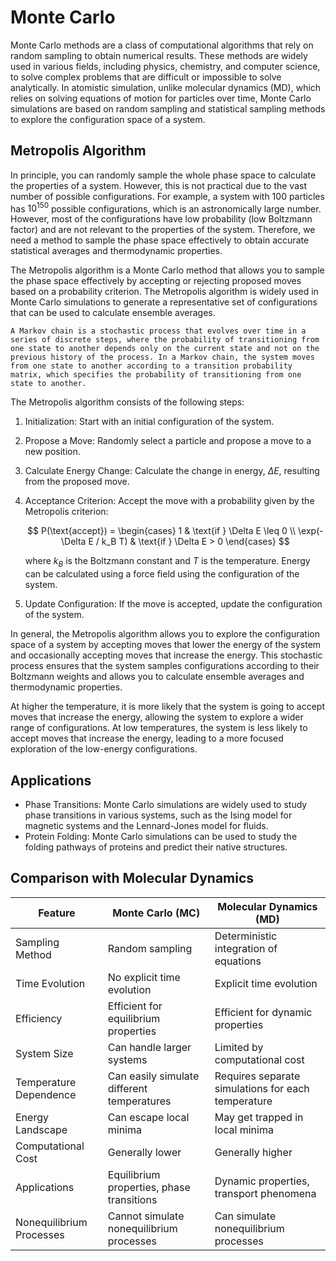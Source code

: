 # Monte Carlo
Monte Carlo methods are a class of computational algorithms that rely on random sampling to obtain numerical results. These methods are widely used in various fields, including physics, chemistry, and computer science, to solve complex problems that are difficult or impossible to solve analytically. In atomistic simulation, unlike molecular dynamics (MD), which relies on solving equations of motion for particles over time, Monte Carlo simulations are based on random sampling and statistical sampling methods to explore the configuration space of a system.


## Metropolis Algorithm
In principle, you can randomly sample the whole phase space to calculate the properties of a system. However, this is not practical due to the vast number of possible configurations. For example, a system with 100 particles has $10^{150}$ possible configurations, which is an astronomically large number. However, most of the configurations have low probability (low Boltzmann factor) and are not relevant to the properties of the system. Therefore, we need a method to sample the phase space effectively to obtain accurate statistical averages and thermodynamic properties.

The Metropolis algorithm is a Monte Carlo method that allows you to sample the phase space effectively by accepting or rejecting proposed moves based on a probability criterion. The Metropolis algorithm is widely used in Monte Carlo simulations to generate a representative set of configurations that can be used to calculate ensemble averages.

```{admonition} Markov Chain
A Markov chain is a stochastic process that evolves over time in a series of discrete steps, where the probability of transitioning from one state to another depends only on the current state and not on the previous history of the process. In a Markov chain, the system moves from one state to another according to a transition probability matrix, which specifies the probability of transitioning from one state to another.
```

The Metropolis algorithm consists of the following steps:
1. Initialization: Start with an initial configuration of the system.
2. Propose a Move: Randomly select a particle and propose a move to a new position.
3. Calculate Energy Change: Calculate the change in energy, $\Delta E$, resulting from the proposed move.
4. Acceptance Criterion: Accept the move with a probability given by the Metropolis criterion:

    $$
    P(\text{accept}) = 
    \begin{cases} 
    1 & \text{if } \Delta E \leq 0 \\
    \exp(-\Delta E / k_B T) & \text{if } \Delta E > 0 
    \end{cases}
    $$

    where $k_B$ is the Boltzmann constant and $T$ is the temperature. Energy can be calculated using a force field using the configuration of the system.
5. Update Configuration: If the move is accepted, update the configuration of the system.

In general, the Metropolis algorithm allows you to explore the configuration space of a system by accepting moves that lower the energy of the system and occasionally accepting moves that increase the energy. This stochastic process ensures that the system samples configurations according to their Boltzmann weights and allows you to calculate ensemble averages and thermodynamic properties.

At higher the temperature, it is more likely that the system is going to accept moves that increase the energy, allowing the system to explore a wider range of configurations. At low temperatures, the system is less likely to accept moves that increase the energy, leading to a more focused exploration of the low-energy configurations.

## Applications
- Phase Transitions: Monte Carlo simulations are widely used to study phase transitions in various systems, such as the Ising model for magnetic systems and the Lennard-Jones model for fluids.
- Protein Folding: Monte Carlo simulations can be used to study the folding pathways of proteins and predict their native structures.

## Comparison with Molecular Dynamics
| Feature                  | Monte Carlo (MC)                          | Molecular Dynamics (MD)                    |
|--------------------------|-------------------------------------------|-------------------------------------------|
| Sampling Method          | Random sampling                           | Deterministic integration of equations    |
| Time Evolution           | No explicit time evolution                | Explicit time evolution                   |
| Efficiency               | Efficient for equilibrium properties      | Efficient for dynamic properties          |
| System Size              | Can handle larger systems                 | Limited by computational cost             |
| Temperature Dependence   | Can easily simulate different temperatures| Requires separate simulations for each temperature |
| Energy Landscape         | Can escape local minima                   | May get trapped in local minima           |
| Computational Cost       | Generally lower                           | Generally higher                          |
| Applications             | Equilibrium properties, phase transitions | Dynamic properties, transport phenomena   |
| Nonequilibrium Processes | Cannot simulate nonequilibrium processes  | Can simulate nonequilibrium processes     |